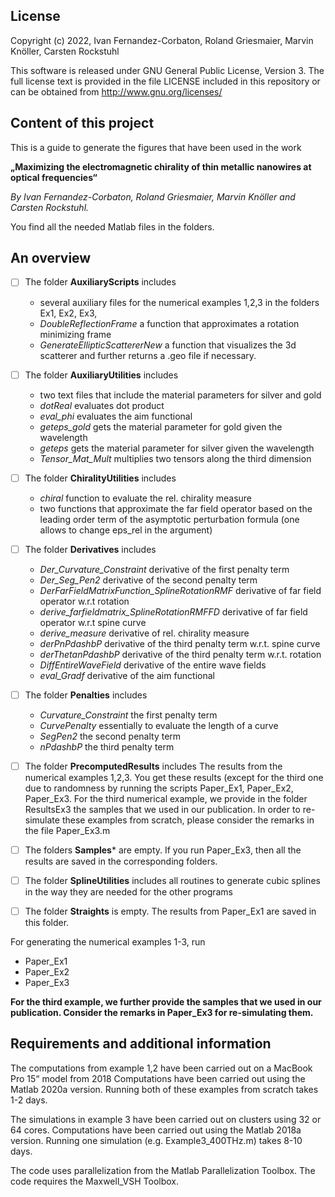 ## License

Copyright (c) 2022, Ivan Fernandez-Corbaton, Roland Griesmaier, Marvin Knöller, Carsten Rockstuhl

This software is released under GNU General Public License, Version 3.
The full license text is provided in the file LICENSE included in this repository 
or can be obtained from http://www.gnu.org/licenses/

## Content of this project
This is a guide to generate the figures that have been used in the work

**„Maximizing the electromagnetic chirality of thin metallic nanowires at optical frequencies“**

_By Ivan Fernandez-Corbaton, Roland Griesmaier, Marvin Knöller and Carsten Rockstuhl._

You find all the needed Matlab files in the folders.

## An overview
- [ ] The folder **AuxiliaryScripts** includes
    - several auxiliary files for the numerical examples 1,2,3 in the folders Ex1, Ex2, Ex3,
    - 	_DoubleReflectionFrame_ a function that approximates a rotation minimizing frame
    - 	_GenerateEllipticScattererNew_ a function that visualizes the 3d scatterer and further returns a .geo file if necessary.

- [ ] The folder **AuxiliaryUtilities** includes
    - two text files that include the material parameters for silver and gold
    - _dotReal_ evaluates dot product
    - _eval_phi_ evaluates the aim functional
    - _geteps_gold_ gets the material parameter for gold given the wavelength
    - _geteps_ gets the material parameter for silver given the wavelength
    - _Tensor_Mat_Mult_ multiplies two tensors along the third dimension

- [ ] The folder **ChiralityUtilities** includes
    - _chiral_ function to evaluate the rel. chirality measure
    - two functions that approximate the far field operator based on the leading order term of the asymptotic perturbation formula (one allows to change eps_rel in the argument)

- [ ] The folder **Derivatives** includes
    - _Der_Curvature_Constraint_ derivative of the first penalty term
    - _Der_Seg_Pen2_ derivative of the second penalty term
    - _DerFarFieldMatrixFunction_SplineRotationRMF_ derivative of far field operator w.r.t rotation
    - _derive_farfieldmatrix_SplineRotationRMFFD_ derivative of far field operator w.r.t spine curve
    - _derive_measure_ derivative of rel. chirality measure
    - _derPnPdashbP_ derivative of the third penalty term w.r.t. spine curve
    - _derThetanPdashbP_ derivative of the third penalty term w.r.t. rotation
    - _DiffEntireWaveField_ derivative of the entire wave fields
    - _eval_Gradf_ derivative of the aim functional

- [ ] The folder **Penalties** includes
    - _Curvature_Constraint_ the first penalty term
    - _CurvePenalty_ essentially to evaluate the length of a curve
    - _SegPen2_ the second penalty term
    - _nPdashbP_ the third penalty term

- [ ] The folder **PrecomputedResults** includes
The results from the numerical examples 1,2,3. You get these results (except for the third one due to randomness
by running the scripts Paper_Ex1, Paper_Ex2, Paper_Ex3. For the third numerical example, we provide in the 	folder ResultsEx3 the samples that we used in our publication. 
In order to re-simulate these examples from scratch, please consider the remarks in the file Paper_Ex3.m

- [ ] The folders **Samples*** are empty. If you run Paper_Ex3, then all the results are saved in the corresponding folders.
- [ ] The folder **SplineUtilities** includes all routines to generate cubic splines in the way they are needed for the other programs 
- [ ] The folder **Straights** is empty. The results from Paper_Ex1 are saved in this folder.

For generating the numerical examples 1-3, run

- Paper_Ex1
- Paper_Ex2
- Paper_Ex3

**For the third example, we further provide the samples that we used in our publication. Consider the remarks in Paper_Ex3 for re-simulating them.**

## Requirements and additional information
The computations from example 1,2 have been carried out on a MacBook Pro 15“ model from 2018 
Computations have been carried out using the Matlab 2020a version.
Running both of these examples from scratch takes 1-2 days.

The simulations in example 3 have been carried out on clusters using 32 or 64 cores.
Computations have been carried out using the Matlab 2018a version.
Running one simulation (e.g. Example3_400THz.m) takes 8-10 days. 

The code uses parallelization from the Matlab Parallelization Toolbox.
The code requires the Maxwell_VSH Toolbox.
